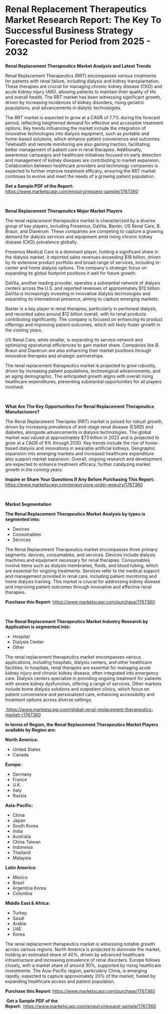 <p><h1>Renal Replacement Therapeutics Market Research Report: The Key To Successful Business Strategy Forecasted for Period from 2025 - 2032</h1></p><p><strong>Renal Replacement Therapeutics Market Analysis and Latest Trends</strong></p>
<p><p>Renal Replacement Therapeutics (RRT) encompasses various treatments for patients with renal failure, including dialysis and kidney transplantation. These therapies are crucial for managing chronic kidney disease (CKD) and acute kidney injury (AKI), allowing patients to maintain their quality of life and overall health. The RRT market has been witnessing significant growth, driven by increasing incidences of kidney disorders, rising geriatric populations, and advancements in dialytic technologies.</p><p>The RRT market is expected to grow at a CAGR of 7.7% during the forecast period, reflecting heightened demand for effective and accessible treatment options. Key trends influencing the market include the integration of innovative technologies into dialysis equipment, such as portable and home-based solutions, which enhance patient convenience and outcomes. Telehealth and remote monitoring are also gaining traction, facilitating better management of patient care in renal therapies. Additionally, awareness campaigns and healthcare initiatives focused on early detection and management of kidney diseases are contributing to market expansion. Collaboration between healthcare providers and technology companies is expected to further improve treatment efficacy, ensuring the RRT market continues to evolve and meet the needs of a growing patient population.</p></p>
<p><strong>Get a Sample PDF of the Report:&nbsp;</strong> <a href="https://www.marketscagr.com/enquiry/request-sample/1767360?utm_campaign=3041&utm_medium=2&utm_source=Github&utm_content=ia&utm_term=14042025&utm_id=renal-replacement-therapeutics">https://www.marketscagr.com/enquiry/request-sample/1767360</a></p>
<p>&nbsp;</p>
<p><strong>Renal Replacement Therapeutics Major Market Players</strong></p>
<p><p>The renal replacement therapeutics market is characterized by a diverse group of key players, including Fresenius, DaVita, Baxter, US Renal Care, B. Braun, and Diaverum. These companies are competing to capture a growing demand for dialysis services and equipment amid rising chronic kidney disease (CKD) prevalence globally.</p><p>Fresenius Medical Care is a dominant player, holding a significant share in the dialysis market. It reported sales revenues exceeding $18 billion, driven by its extensive product portfolio and broad range of services, including in-center and home dialysis options. The company's strategic focus on expanding its global footprint positions it well for future growth.</p><p>DaVita, another leading provider, operates a substantial network of dialysis centers across the U.S. and reported revenues of approximately $12 billion. DaVita is increasingly investing in innovative dialysis technologies and expanding its international presence, aiming to capture emerging markets.</p><p>Baxter is a key player in renal therapies, particularly in peritoneal dialysis, and recorded sales around $12 billion overall, with its renal products contributing significantly. The company is focused on enhancing its product offerings and improving patient outcomes, which will likely foster growth in the coming years.</p><p>US Renal Care, while smaller, is expanding its service network and optimizing operational efficiencies to gain market share. Companies like B. Braun and Diaverum are also enhancing their market positions through innovative therapies and strategic partnerships.</p><p>The renal replacement therapeutics market is projected to grow robustly, driven by increasing patient populations, technological advancements, and an aging demographic. The anticipated growth aligns with overall rising healthcare expenditures, presenting substantial opportunities for all players involved.</p></p>
<p>&nbsp;</p>
<p><strong>What Are The Key Opportunities For Renal Replacement Therapeutics Manufacturers?</strong></p>
<p><p>The Renal Replacement Therapies (RRT) market is poised for robust growth, driven by increasing prevalence of end-stage renal disease (ESRD) and diabetes, alongside advancements in dialysis technologies. The global market was valued at approximately $73 billion in 2022 and is projected to grow at a CAGR of 6% through 2030. Key trends include the rise of home-based dialysis and innovations in wearable artificial kidneys. Geographic expansion into emerging markets and increased healthcare expenditure also support market expansion. Overall, ongoing research and development are expected to enhance treatment efficacy, further catalyzing market growth in the coming years.</p></p>
<p><strong>Inquire or Share Your Questions If Any Before Purchasing This Report:</strong> <a href="https://www.marketscagr.com/enquiry/pre-order-enquiry/1767360?utm_campaign=3041&utm_medium=2&utm_source=Github&utm_content=ia&utm_term=14042025&utm_id=renal-replacement-therapeutics">https://www.marketscagr.com/enquiry/pre-order-enquiry/1767360</a></p>
<p>&nbsp;</p>
<p><strong>Market Segmentation</strong></p>
<p><strong>The Renal Replacement Therapeutics Market Analysis by types is segmented into:</strong></p>
<p><ul><li>Devices</li><li>Consumables</li><li>Services</li></ul></p>
<p><p>The Renal Replacement Therapeutics market encompasses three primary segments: devices, consumables, and services. Devices include dialysis machines and equipment necessary for renal therapies. Consumables involve items such as dialysis membranes, fluids, and blood tubing, which are essential for ongoing treatments. Services refer to the medical support and management provided in renal care, including patient monitoring and home dialysis training. This market is crucial for addressing kidney disease and improving patient outcomes through innovative and effective renal therapies.</p></p>
<p><strong>Purchase this Report:&nbsp;</strong><a href="https://www.marketscagr.com/purchase/1767360?utm_campaign=3041&utm_medium=2&utm_source=Github&utm_content=ia&utm_term=14042025&utm_id=renal-replacement-therapeutics">https://www.marketscagr.com/purchase/1767360</a></p>
<p>&nbsp;</p>
<p><strong>The Renal Replacement Therapeutics Market Industry Research by Application is segmented into:</strong></p>
<p><ul><li>Hospital</li><li>Dialysis Center</li><li>Other</li></ul></p>
<p><p>The renal replacement therapeutics market encompasses various applications, including hospitals, dialysis centers, and other healthcare facilities. In hospitals, renal therapies are essential for managing acute kidney injury and chronic kidney disease, often integrated into emergency care. Dialysis centers specialize in providing ongoing treatment for patients with severe kidney dysfunction, offering a range of services. Other markets include home dialysis solutions and outpatient clinics, which focus on patient convenience and personalized care, enhancing accessibility and treatment options across diverse settings.</p></p>
<p><a href="https://www.marketscagr.com/global-renal-replacement-therapeutics-market-r1767360?utm_campaign=3041&utm_medium=2&utm_source=Github&utm_content=ia&utm_term=14042025&utm_id=renal-replacement-therapeutics">&nbsp;https://www.marketscagr.com/global-renal-replacement-therapeutics-market-r1767360</a></p>
<p><strong>In terms of Region, the Renal Replacement Therapeutics Market Players available by Region are:</strong></p>
<p>
    <p> <strong> North America: </strong>
        <ul>
            <li>United States</li>
            <li>Canada</li>
        </ul>
        </p> 
    <p> <strong> Europe: </strong>
        <ul>
            <li>Germany</li>
            <li>France</li>
            <li>U.K.</li>
            <li>Italy</li>
            <li>Russia</li>
        </ul>
        </p> 
    <p> <strong> Asia-Pacific: </strong>
        <ul>
            <li>China</li>
            <li>Japan</li>
            <li>South Korea</li>
            <li>India</li>
            <li>Australia</li>
            <li>China Taiwan</li>
            <li>Indonesia</li>
            <li>Thailand</li>
            <li>Malaysia</li>
        </ul>
        </p> 
    <p> <strong> Latin America: </strong>
        <ul>
            <li>Mexico</li>
            <li>Brazil</li>
            <li>Argentina Korea</li>
            <li>Colombia</li>
        </ul>
        </p> 
    <p> <strong> Middle East & Africa: </strong>
        <ul>
            <li>Turkey</li>
            <li>Saudi</li>
            <li>Arabia</li>
            <li>UAE</li>
            <li>Korea</li>
        </ul>
    </p>
    </p>
<p><p>The renal replacement therapeutics market is witnessing notable growth across various regions. North America is projected to dominate the market, holding an estimated share of 40%, driven by advanced healthcare infrastructure and increasing prevalence of renal disorders. Europe follows closely, with a market share of around 30%, supported by rising healthcare investments. The Asia-Pacific region, particularly China, is emerging rapidly, expected to capture approximately 20% of the market, fueled by expanding healthcare access and patient population.</p></p>
<p><strong>Purchase this Report: </strong><a href="https://www.marketscagr.com/purchase/1767360?utm_campaign=3041&utm_medium=2&utm_source=Github&utm_content=ia&utm_term=14042025&utm_id=renal-replacement-therapeutics">https://www.marketscagr.com/purchase/1767360</a></p>
<p>&nbsp;<strong>Get a Sample PDF of the Report:&nbsp;&nbsp;</strong><a href="https://www.marketscagr.com/enquiry/request-sample/1767360?utm_campaign=3041&utm_medium=2&utm_source=Github&utm_content=ia&utm_term=14042025&utm_id=renal-replacement-therapeutics">https://www.marketscagr.com/enquiry/request-sample/1767360</a></p>
<p><strong></strong></p>
<p><p></p><p></p><p></p></p>